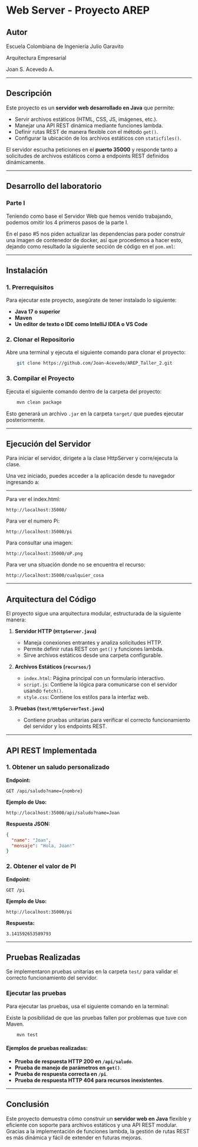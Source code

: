 # Web Server - Proyecto AREP

## Autor

Escuela Colombiana de Ingeniería Julio Garavito

Arquitectura Empresarial

Joan S. Acevedo A.

---

## Descripción

Este proyecto es un **servidor web desarrollado en Java** que permite:
- Servir archivos estáticos (HTML, CSS, JS, imágenes, etc.).
- Manejar una API REST dinámica mediante funciones lambda.
- Definir rutas REST de manera flexible con el método `get()`.
- Configurar la ubicación de los archivos estáticos con `staticfiles()`.

El servidor escucha peticiones en el **puerto 35000** y responde tanto a solicitudes de archivos estáticos como a endpoints REST definidos dinámicamente.

---

## Desarrollo del laboratorio

### Parte I

Teniendo como base el Servidor Web que hemos venido trabajando, podemos omitir los 4 primeros pasos de la parte I.

En el paso #5 nos piden actualizar las dependencias para poder construir una imagen de contenedor de docker, así que
procedemos a hacer esto, dejando como resultado la siguiente sección de código en el `pom.xml`:



---

## Instalación

### **1. Prerrequisitos**
Para ejecutar este proyecto, asegúrate de tener instalado lo siguiente:
- **Java 17 o superior**
- **Maven**
- **Un editor de texto o IDE como IntelliJ IDEA o VS Code**

### **2. Clonar el Repositorio**
Abre una terminal y ejecuta el siguiente comando para clonar el proyecto:
```sh
    git clone https://github.com/Joan-Acevedo/AREP_Taller_2.git
```

### **3. Compilar el Proyecto**
Ejecuta el siguiente comando dentro de la carpeta del proyecto:
```sh
    mvn clean package
```

Esto generará un archivo `.jar` en la carpeta `target/` que puedes ejecutar posteriormente.

---

## Ejecución del Servidor

Para iniciar el servidor, dirigete a la clase HttpServer y corre/ejecuta la clase.

Una vez iniciado, puedes acceder a la aplicación desde tu navegador ingresando a:

---

Para ver el index.html:
```
http://localhost:35000/
```

Para ver el numero Pi:

```
http://localhost:35000/pi
```

Para consultar una imagen:

```
http://localhost:35000/oP.png
```

Para ver una situación donde no se encuentra el recurso:

```
http://localhost:35000/cualquier_cosa
```

---

## Arquitectura del Código

El proyecto sigue una arquitectura modular, estructurada de la siguiente manera:

1. **Servidor HTTP (`HttpServer.java`)**
   - Maneja conexiones entrantes y analiza solicitudes HTTP.
   - Permite definir rutas REST con `get()` y funciones lambda.
   - Sirve archivos estáticos desde una carpeta configurable.

2. **Archivos Estáticos (`recursos/`)**
   - `index.html`: Página principal con un formulario interactivo.
   - `script.js`: Contiene la lógica para comunicarse con el servidor usando `fetch()`.
   - `style.css`: Contiene los estilos para la interfaz web.

3. **Pruebas (`test/HttpServerTest.java`)**
   - Contiene pruebas unitarias para verificar el correcto funcionamiento del servidor y los endpoints REST.

---

## API REST Implementada

### **1. Obtener un saludo personalizado**
**Endpoint:**
```
GET /api/saludo?name={nombre}
```
**Ejemplo de Uso:**
```
http://localhost:35000/api/saludo?name=Joan
```
**Respuesta JSON:**
```json
{
  "name": "Joan",
  "mensaje": "Hola, Joan!"
}
```

### **2. Obtener el valor de PI**
**Endpoint:**
```
GET /pi
```
**Ejemplo de Uso:**
```
http://localhost:35000/pi
```
**Respuesta:**
```
3.141592653589793
```

---

## Pruebas Realizadas

Se implementaron pruebas unitarias en la carpeta `test/` para validar el correcto funcionamiento del servidor.

### **Ejecutar las pruebas**
Para ejecutar las pruebas, usa el siguiente comando en la terminal:

Existe la posibilidad de que las pruebas fallen por problemas que tuve con Maven.
```sh
    mvn test
```

#### **Ejemplos de pruebas realizadas:**
- **Prueba de respuesta HTTP 200 en `/api/saludo`**.
- **Prueba de manejo de parámetros en `get()`**.
- **Prueba de respuesta correcta en `/pi`**.
- **Prueba de respuesta HTTP 404 para recursos inexistentes**.

---

## Conclusión

Este proyecto demuestra cómo construir un **servidor web en Java** flexible y eficiente con soporte para archivos estáticos y una API REST modular. Gracias a la implementación de funciones lambda, la gestión de rutas REST es más dinámica y fácil de extender en futuras mejoras.

